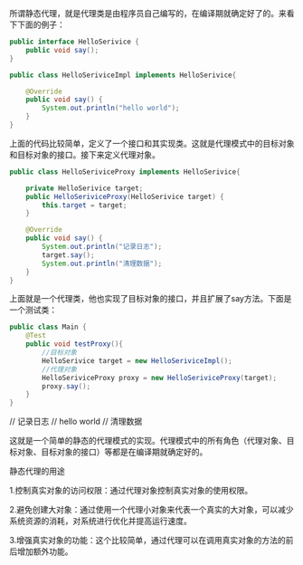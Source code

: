 所谓静态代理，就是代理类是由程序员自己编写的，在编译期就确定好了的。来看下下面的例子：
```java
public interface HelloSerivice {
    public void say();
}

public class HelloSeriviceImpl implements HelloSerivice{

    @Override
    public void say() {
        System.out.println("hello world");
    }
}
```
上面的代码比较简单，定义了一个接口和其实现类。这就是代理模式中的目标对象和目标对象的接口。接下来定义代理对象。
```java
public class HelloSeriviceProxy implements HelloSerivice{

    private HelloSerivice target;
    public HelloSeriviceProxy(HelloSerivice target) {
        this.target = target;
    }

    @Override
    public void say() {
        System.out.println("记录日志");
        target.say();
        System.out.println("清理数据");
    }
}
```
上面就是一个代理类，他也实现了目标对象的接口，并且扩展了say方法。下面是一个测试类：
```java
public class Main {
    @Test
    public void testProxy(){
        //目标对象
        HelloSerivice target = new HelloSeriviceImpl();
        //代理对象
        HelloSeriviceProxy proxy = new HelloSeriviceProxy(target);
        proxy.say();
    }
}
```

// 记录日志
// hello world
// 清理数据


这就是一个简单的静态的代理模式的实现。代理模式中的所有角色（代理对象、目标对象、目标对象的接口）等都是在编译期就确定好的。

静态代理的用途  

1.控制真实对象的访问权限：通过代理对象控制真实对象的使用权限。

2.避免创建大对象：通过使用一个代理小对象来代表一个真实的大对象，可以减少系统资源的消耗，对系统进行优化并提高运行速度。

3.增强真实对象的功能：这个比较简单，通过代理可以在调用真实对象的方法的前后增加额外功能。
